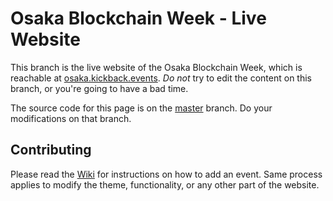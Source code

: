 # Osaka Blockchain Week - Live Website

This branch is the live website of the Osaka Blockchain Week, which is
reachable at [osaka.kickback.events](https://osaka.kickback.events). *Do not*
try to edit the content on this branch, or you're going to have a bad time.

The source code for this page is on the
[master](https://github.com/wearekickback/osaka/tree/master) branch.
Do your modifications on that branch.

## Contributing

Please read the
[Wiki](https://github.com/wearekickback/osaka/wiki/Contributing)
for instructions on how to add an event. Same process applies to modify the
theme, functionality, or any other part of the website.
